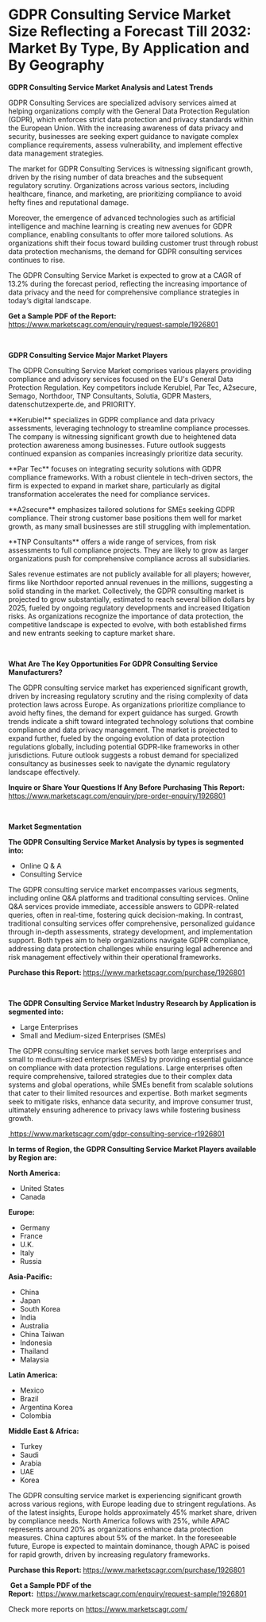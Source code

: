 <p><h1>GDPR Consulting Service Market Size Reflecting a Forecast Till 2032: Market By Type, By Application and By Geography</h1></p><p><strong>GDPR Consulting Service Market Analysis and Latest Trends</strong></p>
<p><p>GDPR Consulting Services are specialized advisory services aimed at helping organizations comply with the General Data Protection Regulation (GDPR), which enforces strict data protection and privacy standards within the European Union. With the increasing awareness of data privacy and security, businesses are seeking expert guidance to navigate complex compliance requirements, assess vulnerability, and implement effective data management strategies. </p><p>The market for GDPR Consulting Services is witnessing significant growth, driven by the rising number of data breaches and the subsequent regulatory scrutiny. Organizations across various sectors, including healthcare, finance, and marketing, are prioritizing compliance to avoid hefty fines and reputational damage. </p><p>Moreover, the emergence of advanced technologies such as artificial intelligence and machine learning is creating new avenues for GDPR compliance, enabling consultants to offer more tailored solutions. As organizations shift their focus toward building customer trust through robust data protection mechanisms, the demand for GDPR consulting services continues to rise. </p><p>The GDPR Consulting Service Market is expected to grow at a CAGR of 13.2% during the forecast period, reflecting the increasing importance of data privacy and the need for comprehensive compliance strategies in today’s digital landscape.</p></p>
<p><strong>Get a Sample PDF of the Report:&nbsp;</strong> <a href="https://www.marketscagr.com/enquiry/request-sample/1926801?utm_campaign=1920&utm_medium=2&utm_source=Github&utm_content=ia&utm_term=15012025&utm_id=gdpr-consulting-service">https://www.marketscagr.com/enquiry/request-sample/1926801</a></p>
<p>&nbsp;</p>
<p><strong>GDPR Consulting Service Major Market Players</strong></p>
<p><p>The GDPR Consulting Service Market comprises various players providing compliance and advisory services focused on the EU's General Data Protection Regulation. Key competitors include Kerubiel, Par Tec, A2secure, Semago, Northdoor, TNP Consultants, Solutia, GDPR Masters, datenschutzexperte.de, and PRIORITY.</p><p>**Kerubiel** specializes in GDPR compliance and data privacy assessments, leveraging technology to streamline compliance processes. The company is witnessing significant growth due to heightened data protection awareness among businesses. Future outlook suggests continued expansion as companies increasingly prioritize data security.</p><p>**Par Tec** focuses on integrating security solutions with GDPR compliance frameworks. With a robust clientele in tech-driven sectors, the firm is expected to expand in market share, particularly as digital transformation accelerates the need for compliance services.</p><p>**A2secure** emphasizes tailored solutions for SMEs seeking GDPR compliance. Their strong customer base positions them well for market growth, as many small businesses are still struggling with implementation.</p><p>**TNP Consultants** offers a wide range of services, from risk assessments to full compliance projects. They are likely to grow as larger organizations push for comprehensive compliance across all subsidiaries.</p><p>Sales revenue estimates are not publicly available for all players; however, firms like Northdoor reported annual revenues in the millions, suggesting a solid standing in the market. Collectively, the GDPR consulting market is projected to grow substantially, estimated to reach several billion dollars by 2025, fueled by ongoing regulatory developments and increased litigation risks. As organizations recognize the importance of data protection, the competitive landscape is expected to evolve, with both established firms and new entrants seeking to capture market share.</p></p>
<p>&nbsp;</p>
<p><strong>What Are The Key Opportunities For GDPR Consulting Service Manufacturers?</strong></p>
<p><p>The GDPR consulting service market has experienced significant growth, driven by increasing regulatory scrutiny and the rising complexity of data protection laws across Europe. As organizations prioritize compliance to avoid hefty fines, the demand for expert guidance has surged. Growth trends indicate a shift toward integrated technology solutions that combine compliance and data privacy management. The market is projected to expand further, fueled by the ongoing evolution of data protection regulations globally, including potential GDPR-like frameworks in other jurisdictions. Future outlook suggests a robust demand for specialized consultancy as businesses seek to navigate the dynamic regulatory landscape effectively.</p></p>
<p><strong>Inquire or Share Your Questions If Any Before Purchasing This Report:</strong> <a href="https://www.marketscagr.com/enquiry/pre-order-enquiry/1926801?utm_campaign=1920&utm_medium=2&utm_source=Github&utm_content=ia&utm_term=15012025&utm_id=gdpr-consulting-service">https://www.marketscagr.com/enquiry/pre-order-enquiry/1926801</a></p>
<p>&nbsp;</p>
<p><strong>Market Segmentation</strong></p>
<p><strong>The GDPR Consulting Service Market Analysis by types is segmented into:</strong></p>
<p><ul><li>Online Q & A</li><li>Consulting Service</li></ul></p>
<p><p>The GDPR consulting service market encompasses various segments, including online Q&A platforms and traditional consulting services. Online Q&A services provide immediate, accessible answers to GDPR-related queries, often in real-time, fostering quick decision-making. In contrast, traditional consulting services offer comprehensive, personalized guidance through in-depth assessments, strategy development, and implementation support. Both types aim to help organizations navigate GDPR compliance, addressing data protection challenges while ensuring legal adherence and risk management effectively within their operational frameworks.</p></p>
<p><strong>Purchase this Report:&nbsp;</strong><a href="https://www.marketscagr.com/purchase/1926801?utm_campaign=1920&utm_medium=2&utm_source=Github&utm_content=ia&utm_term=15012025&utm_id=gdpr-consulting-service">https://www.marketscagr.com/purchase/1926801</a></p>
<p>&nbsp;</p>
<p><strong>The GDPR Consulting Service Market Industry Research by Application is segmented into:</strong></p>
<p><ul><li>Large Enterprises</li><li>Small and Medium-sized Enterprises (SMEs)</li></ul></p>
<p><p>The GDPR consulting service market serves both large enterprises and small to medium-sized enterprises (SMEs) by providing essential guidance on compliance with data protection regulations. Large enterprises often require comprehensive, tailored strategies due to their complex data systems and global operations, while SMEs benefit from scalable solutions that cater to their limited resources and expertise. Both market segments seek to mitigate risks, enhance data security, and improve consumer trust, ultimately ensuring adherence to privacy laws while fostering business growth.</p></p>
<p><a href="https://www.marketscagr.com/gdpr-consulting-service-r1926801?utm_campaign=1920&utm_medium=2&utm_source=Github&utm_content=ia&utm_term=15012025&utm_id=gdpr-consulting-service">&nbsp;https://www.marketscagr.com/gdpr-consulting-service-r1926801</a></p>
<p><strong>In terms of Region, the GDPR Consulting Service Market Players available by Region are:</strong></p>
<p>
    <p> <strong> North America: </strong>
        <ul>
            <li>United States</li>
            <li>Canada</li>
        </ul>
        </p> 
    <p> <strong> Europe: </strong>
        <ul>
            <li>Germany</li>
            <li>France</li>
            <li>U.K.</li>
            <li>Italy</li>
            <li>Russia</li>
        </ul>
        </p> 
    <p> <strong> Asia-Pacific: </strong>
        <ul>
            <li>China</li>
            <li>Japan</li>
            <li>South Korea</li>
            <li>India</li>
            <li>Australia</li>
            <li>China Taiwan</li>
            <li>Indonesia</li>
            <li>Thailand</li>
            <li>Malaysia</li>
        </ul>
        </p> 
    <p> <strong> Latin America: </strong>
        <ul>
            <li>Mexico</li>
            <li>Brazil</li>
            <li>Argentina Korea</li>
            <li>Colombia</li>
        </ul>
        </p> 
    <p> <strong> Middle East & Africa: </strong>
        <ul>
            <li>Turkey</li>
            <li>Saudi</li>
            <li>Arabia</li>
            <li>UAE</li>
            <li>Korea</li>
        </ul>
    </p>
    </p>
<p><p>The GDPR consulting service market is experiencing significant growth across various regions, with Europe leading due to stringent regulations. As of the latest insights, Europe holds approximately 45% market share, driven by compliance needs. North America follows with 25%, while APAC represents around 20% as organizations enhance data protection measures. China captures about 5% of the market. In the foreseeable future, Europe is expected to maintain dominance, though APAC is poised for rapid growth, driven by increasing regulatory frameworks.</p></p>
<p><strong>Purchase this Report: </strong><a href="https://www.marketscagr.com/purchase/1926801?utm_campaign=1920&utm_medium=2&utm_source=Github&utm_content=ia&utm_term=15012025&utm_id=gdpr-consulting-service">https://www.marketscagr.com/purchase/1926801</a></p>
<p>&nbsp;<strong>Get a Sample PDF of the Report:&nbsp;&nbsp;</strong><a href="https://www.marketscagr.com/enquiry/request-sample/1926801?utm_campaign=1920&utm_medium=2&utm_source=Github&utm_content=ia&utm_term=15012025&utm_id=gdpr-consulting-service">https://www.marketscagr.com/enquiry/request-sample/1926801</a></p>
<p><strong></strong></p>
<p>Check more reports on <a href="https://www.marketscagr.com/?utm_campaign=1920&utm_medium=2&utm_source=Github&utm_content=ia&utm_term=15012025&utm_id=gdpr-consulting-service">https://www.marketscagr.com/</a></p>